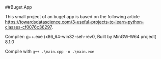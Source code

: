 ##Buget App

This small project of an buget app is based on the following article
https://towardsdatascience.com/3-useful-projects-to-learn-python-classes-cf0076c36297.

Compiler: g++.exe (x86_64-win32-seh-rev0, Built by MinGW-W64 project) 8.1.0

Compile with ``g++ .\main.cpp -o .\main.exe ``